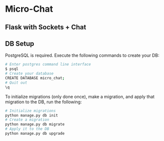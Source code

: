 # Micro-Chat

## Flask with Sockets + Chat 


## DB Setup 
	
PostgreSQL is required.  Execute the following commands to create your DB: 

```bash
# Enter postgres command line interface 
$ psql 
# Create your database
CREATE DATABASE micro_chat; 
# Quit out 
\q 
```

To initialize migrations (only done once), make a migration, and apply that migration to the DB, run the following: 

```python
# Initialize migrations
python manage.py db init 
# Create a migration 
python manage.py db migrate
# Apply it to the DB
python manage.py db upgrade 
```






	
